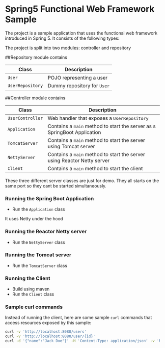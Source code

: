 # Spring5 Functional Web Framework Sample

The project is a sample application that uses the functional web framework introduced in Spring 5.
It consists of the following types:

The project is split into two modules: controller and repository

##Repository module contains

| Class                   | Description                                                             |
| ----------------------- | ----------------------------------------------------------------------- |
| `User`                  | POJO representing a user                                                |
| `UserRepository`        | Dummy repository for `User`                                             |


##Controller module contains

| Class                   | Description                                                              |
| ----------------------- | ------------------------------------------------------------------------ |
| `UserController`        | Web handler that exposes a `UserRepository`                              |
| `Application`           | Contains a `main` method to start the server as s SpringBoot Application |
| `TomcatServer`          | Contains a `main` method to start the server using Tomcat server         |
| `NettyServer`           | Contains a `main` method to start the server using Reactor Netty server  |
| `Client`                | Contains a `main` method to start the client                             |

These three different server classes are just for demo. They all starts on the same port so they cant be started simultaneously.

### Running the Spring Boot Application
 - Run the `Application` class

 It uses Netty under the hood


### Running the Reactor Netty server
 - Run the `NettyServer` class

### Running the Tomcat server
 - Run the `TomcatServer` class

### Running the Client
 - Build using maven
 - Run the `Client` class

### Sample curl commands

Instead of running the client, here are some sample `curl` commands that access resources exposed
by this sample:

```sh
curl -v 'http://localhost:8080/users'
curl -v 'http://localhost:8080/user/{id}'
curl -d '{"name":"Jack Doe"}' -H 'Content-Type: application/json' -v 'http://localhost:8080/user'
```


